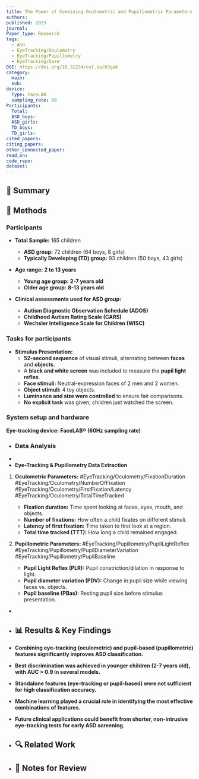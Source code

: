```yaml
---
title: The Power of Combining Oculometric and Pupillometric Parameters for Autism Screening in Children
authors: 
published: 2023
journal: 
Paper_type: Research
tags:
  - ASD
  - EyeTracking/Oculometry
  - EyeTracking/Pupillometry
  - EyeTracking/Gaze
DOI: https://doi.org/10.31234/osf.io/b3ga6
category:
  main: 
  sub: 
device:
  Type: FaceLAB
  sampling_rate: 60
Participants:
  Total: 
  ASD_boys: 
  ASD_girls: 
  TD_boys: 
  TD_girls: 
cited_papers: 
citing_papers: 
other_connected_paper: 
read_on: 
code_repo: 
dataset:
---
```



## 📌 Summary


## 🔬 Methods 
### Participants


- **Total Sample:** 165 children
    
    - **ASD group:** 72 children (64 boys, 8 girls)
    - **Typically Developing (TD) group:** 93 children (50 boys, 43 girls)
- **Age range:** **2 to 13 years**
    
    - **Young age group:** **2-7 years old**
    - **Older age group:** **8-13 years old**
- **Clinical assessments used for ASD group:**
    
    - **Autism Diagnostic Observation Schedule (ADOS)**
    - **Childhood Autism Rating Scale (CARS)**
    - **Wechsler Intelligence Scale for Children (WISC)**

### Tasks for participants

- **Stimulus Presentation:**
    - **52-second sequence** of visual stimuli, alternating between **faces** and **objects**.
    - A **black and white screen** was included to measure the **pupil light reflex**.
    - **Face stimuli:** Neutral-expression faces of 2 men and 2 women.
    - **Object stimuli:** 4 toy objects.
    - **Luminance and size were controlled** to ensure fair comparisons.
    - **No explicit task** was given; children just watched the screen.

### System setup and hardware
**Eye-tracking device:** **FaceLAB® (60Hz sampling rate)**

- ### Data Analysis
- 
- **Eye-Tracking & Pupillometry Data Extraction**

1. **Oculometric Parameters:**
  #EyeTracking/Oculometry/FixationDuration #EyeTracking/Oculometry/NumberOfFixation #EyeTracking/Oculometry/FirstFixation/Latency #EyeTracking/Oculometry/TotalTimeTracked 
    - **Fixation duration:** Time spent looking at faces, eyes, mouth, and objects.
    - **Number of fixations:** How often a child fixates on different stimuli.
    - **Latency of first fixation:** Time taken to first look at a region.
    - **Total time tracked (TTT):** How long a child remained engaged.
    
2. **Pupillometric Parameters:**
    #EyeTracking/Pupillometry/PupilLightReflex #EyeTracking/Pupillometry/PupilDiameterVariation #EyeTracking/Pupillometry/PupilBaseline   
    - **Pupil Light Reflex (PLR):** Pupil constriction/dilation in response to light.
    - **Pupil diameter variation (PDV):** Change in pupil size while viewing faces vs. objects.
    - **Pupil baseline (PBas):** Resting pupil size before stimulus presentation.
- 
- ## 📊 Results & Key Findings 

- **Combining eye-tracking (oculometric) and pupil-based (pupillometric) features significantly improves ASD classification.**
- **Best discrimination was achieved in younger children (2-7 years old), with AUC > 0.9 in several models.**
- **Standalone features (eye-tracking or pupil-based) were not sufficient for high classification accuracy.**
- **Machine learning played a crucial role in identifying the most effective combinations of features.**
- **Future clinical applications could benefit from shorter, non-intrusive eye-tracking tests for early ASD screening.**


- ## 🔍 Related Work 



- ## 📝 Notes for Review 
